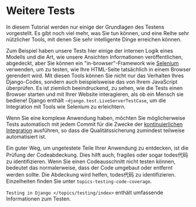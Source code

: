 # Weitere Tests

In diesem Tutorial werden nur einige der Grundlagen des Testens vorgestellt. Es gibt noch viel mehr, was Sie tun können, und eine Reihe sehr nützlicher Tools, mit denen Sie sehr intelligente Dinge erreichen können.

Zum Beispiel haben unsere Tests hier einige der internen Logik eines Modells und die Art, wie unsere Ansichten Informationen veröffentlichen, abgedeckt, aber Sie können ein "in-browser"-Framework wie [Selenium](https://www.selenium.dev/) verwenden, um zu testen, wie Ihre HTML-Seite tatsächlich in einem Browser gerendert wird. Mit diesen Tools können Sie nicht nur das Verhalten Ihres Django-Codes, sondern auch beispielsweise das von Ihrem JavaScript überprüfen. Es ist ziemlich beeindruckend, zu sehen, wie die Tests einen Browser starten und mit Ihrer Website interagieren, als ob ein Mensch sie bediene! Django enthält `~django.test.LiveServerTestCase`, um die Integration mit Tools wie Selenium zu erleichtern.

Wenn Sie eine komplexe Anwendung haben, möchten Sie möglicherweise Tests automatisch mit jedem Commit für die Zwecke der [kontinuierlichen Integration](https://en.wikipedia.org/wiki/Continuous_integration) ausführen, so dass die Qualitätssicherung zumindest teilweise automatisiert ist.

Ein guter Weg, um ungetestete Teile Ihrer Anwendung zu entdecken, ist die Prüfung der Codeabdeckung. Dies hilft auch, fragiles oder sogar todes代码 zu identifizieren. Wenn Sie einen Codeausschnitt nicht testen können, bedeutet das normalerweise, dass der Code umgebaut oder entfernt werden sollte. Die Abdeckung wird helfen, todes代码 zu identifizieren. Einzelheiten finden Sie unter `topics-testing-code-coverage`.

`Testing in Django </topics/testing/index>` enthält umfassende Informationen zum Testen.
